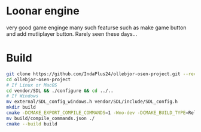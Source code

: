 # Loonar engine

very good game enginge many such featurse such as make game button and add mutliplayer button. Rarely seen these days...

# Build

```bash
git clone https://github.com/IndaPlus24/ollebjor-osen-project.git --recursive --remote
cd ollebjor-osen-project
# If Linux or MacOS
cd vendor/SDL && ./configure && cd ../..
# If Windows
mv external/SDL_config_windows.h vendor/SDL/include/SDL_config.h
mkdir build
cmake -DCMAKE_EXPORT_COMPILE_COMMANDS=1 -Wno-dev -DCMAKE_BUILD_TYPE=Release -B build
mv build/compile_commands.json ./
cmake --build build
```

